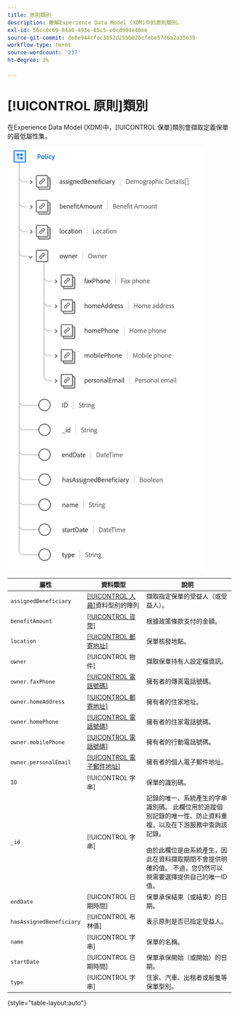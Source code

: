 ```yaml
---
title: 原則類別
description: 瞭解Experience Data Model (XDM)中的原則類別。
exl-id: 56cc8c69-84a0-493e-85c5-e0cd994e4bee
source-git-commit: de8e944cfec3b52d25bb02bcfebe57d6a2a35e39
workflow-type: tm+mt
source-wordcount: '237'
ht-degree: 3%

---
```


# [!UICONTROL 原則]類別

在Experience Data Model (XDM)中，[!UICONTROL 保單]類別會擷取定義保單的最低屬性集。

![](../images/classes/policy.png)

| 屬性 | 資料類型 | 說明 |
| --- | --- | --- |
| `assignedBeneficiary` | [[!UICONTROL 人員]](../data-types/person.md)資料型別的陣列 | 擷取指定保單的受益人（或受益人）。 |
| `benefitAmount` | [[!UICONTROL 貨幣]](../data-types/currency.md) | 根據政策條款支付的金額。 |
| `location` | [[!UICONTROL 郵寄地址]](../data-types/postal-address.md) | 保單核發地點。 |
| `owner` | [!UICONTROL 物件] | 擷取保單持有人設定檔資訊。 |
| `owner.faxPhone` | [[!UICONTROL 電話號碼]](../data-types/phone-number.md) | 擁有者的傳真電話號碼。 |
| `owner.homeAddress` | [[!UICONTROL 郵寄地址]](../data-types/postal-address.md) | 擁有者的住家地址。 |
| `owner.homePhone` | [[!UICONTROL 電話號碼]](../data-types/phone-number.md) | 擁有者的住家電話號碼。 |
| `owner.mobilePhone` | [[!UICONTROL 電話號碼]](../data-types/phone-number.md) | 擁有者的行動電話號碼。 |
| `owner.personalEmail` | [[!UICONTROL 電子郵件地址]](../data-types/email-address.md) | 擁有者的個人電子郵件地址。 |
| `ID` | [!UICONTROL 字串] | 保單的識別碼。 |
| `_id` | [!UICONTROL 字串] | 記錄的唯一、系統產生的字串識別碼。 此欄位用於追蹤個別記錄的唯一性、防止資料重複，以及在下游服務中查詢該記錄。<br><br>由於此欄位是由系統產生，因此在資料擷取期間不會提供明確的值。 不過，您仍然可以視需要選擇提供自己的唯一ID值。 |
| `endDate` | [!UICONTROL 日期時間] | 保單承保結束（或結束）的日期。 |
| `hasAssignedBeneficiary` | [!UICONTROL 布林值] | 表示原則是否已指定受益人。 |
| `name` | [!UICONTROL 字串] | 保單的名稱。 |
| `startDate` | [!UICONTROL 日期時間] | 保單承保開始（或開始）的日期。 |
| `type` | [!UICONTROL 字串] | 住家、汽車、出租者或船隻等保單型別。 |

{style="table-layout:auto"}
